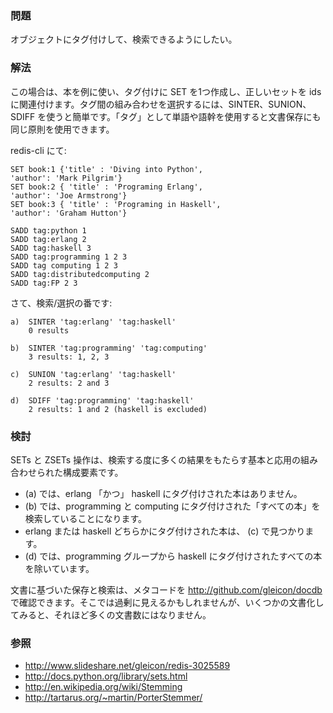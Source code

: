 ### 問題 
オブジェクトにタグ付けして、検索できるようにしたい。

### 解法 
この場合は、本を例に使い、タグ付けに SET を1つ作成し、正しいセットを ids に関連付けます。タグ間の組み合わせを選択するには、SINTER、SUNION、SDIFF を使うと簡単です。「タグ」として単語や語幹を使用すると文書保存にも同じ原則を使用できます。

redis-cli にて:

    SET book:1 {'title' : 'Diving into Python',
    'author': 'Mark Pilgrim'}
    SET book:2 { 'title' : 'Programing Erlang',
    'author': 'Joe Armstrong'}
    SET book:3 { 'title' : 'Programing in Haskell',
    'author': 'Graham Hutton'}

    SADD tag:python 1
    SADD tag:erlang 2
    SADD tag:haskell 3
    SADD tag:programming 1 2 3
    SADD tag computing 1 2 3
    SADD tag:distributedcomputing 2
    SADD tag:FP 2 3

さて、検索/選択の番です:

    a)  SINTER 'tag:erlang' 'tag:haskell'
        0 results

    b)  SINTER 'tag:programming' 'tag:computing'
        3 results: 1, 2, 3

    c)  SUNION 'tag:erlang' 'tag:haskell'
        2 results: 2 and 3

    d)  SDIFF 'tag:programming' 'tag:haskell'
        2 results: 1 and 2 (haskell is excluded)

### 検討 

SETs と ZSETs 操作は、検索する度に多くの結果をもたらす基本と応用の組み合わせられた構成要素です。
 
* (a) では、erlang 「かつ」 haskell にタグ付けされた本はありません。 
* (b) では、programming と computing にタグ付けされた「すべての本」を検索していることになります。
* erlang または haskell どちらかにタグ付けされた本は、 (c) で見つかります。
* (d) では、programming グループから haskell にタグ付けされたすべての本を除いています。

文書に基づいた保存と検索は、メタコードを 
<http://github.com/gleicon/docdb> で確認できます。そこでは過剰に見えるかもしれませんが、いくつかの文書化してみると、それほど多くの文書数にはなりません。

### 参照 

* <http://www.slideshare.net/gleicon/redis-3025589>
* <http://docs.python.org/library/sets.html>
* <http://en.wikipedia.org/wiki/Stemming>
* <http://tartarus.org/~martin/PorterStemmer/>
